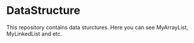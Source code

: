 # DataStructure
This repository contains data sturctures. Here you can see MyArrayList, MyLinkedList and etc.
